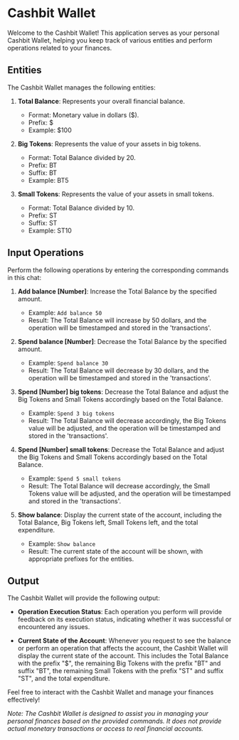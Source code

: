 # Cashbit Wallet

Welcome to the Cashbit Wallet! This application serves as your personal Cashbit Wallet, helping you keep track of various entities and perform operations related to your finances.

## Entities

The Cashbit Wallet manages the following entities:

1. **Total Balance**: Represents your overall financial balance.
   - Format: Monetary value in dollars ($).
   - Prefix: $
   - Example: $100

2. **Big Tokens**: Represents the value of your assets in big tokens.
   - Format: Total Balance divided by 20.
   - Prefix: BT
   - Suffix: BT
   - Example: BT5

3. **Small Tokens**: Represents the value of your assets in small tokens.
   - Format: Total Balance divided by 10.
   - Prefix: ST
   - Suffix: ST
   - Example: ST10

## Input Operations

Perform the following operations by entering the corresponding commands in this chat:

1. **Add balance [Number]**: Increase the Total Balance by the specified amount.
   - Example: `Add balance 50`
   - Result: The Total Balance will increase by 50 dollars, and the operation will be timestamped and stored in the 'transactions'.

2. **Spend balance [Number]**: Decrease the Total Balance by the specified amount.
   - Example: `Spend balance 30`
   - Result: The Total Balance will decrease by 30 dollars, and the operation will be timestamped and stored in the 'transactions'.

3. **Spend [Number] big tokens**: Decrease the Total Balance and adjust the Big Tokens and Small Tokens accordingly based on the Total Balance.
   - Example: `Spend 3 big tokens`
   - Result: The Total Balance will decrease accordingly, the Big Tokens value will be adjusted, and the operation will be timestamped and stored in the 'transactions'.

4. **Spend [Number] small tokens**: Decrease the Total Balance and adjust the Big Tokens and Small Tokens accordingly based on the Total Balance.
   - Example: `Spend 5 small tokens`
   - Result: The Total Balance will decrease accordingly, the Small Tokens value will be adjusted, and the operation will be timestamped and stored in the 'transactions'.

5. **Show balance**: Display the current state of the account, including the Total Balance, Big Tokens left, Small Tokens left, and the total expenditure.
   - Example: `Show balance`
   - Result: The current state of the account will be shown, with appropriate prefixes for the entities.

## Output

The Cashbit Wallet will provide the following output:

- **Operation Execution Status**: Each operation you perform will provide feedback on its execution status, indicating whether it was successful or encountered any issues.

- **Current State of the Account**: Whenever you request to see the balance or perform an operation that affects the account, the Cashbit Wallet will display the current state of the account. This includes the Total Balance with the prefix "$", the remaining Big Tokens with the prefix "BT" and suffix "BT", the remaining Small Tokens with the prefix "ST" and suffix "ST", and the total expenditure.

Feel free to interact with the Cashbit Wallet and manage your finances effectively!

*Note: The Cashbit Wallet is designed to assist you in managing your personal finances based on the provided commands. It does not provide actual monetary transactions or access to real financial accounts.*